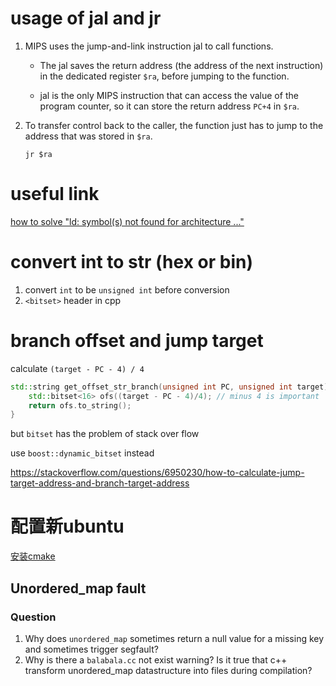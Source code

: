 # usage of jal and jr

1. MIPS uses the jump-and-link instruction jal to call functions.

   - The jal saves the return address (the address of the next instruction) in the dedicated register `$ra`, before jumping to the function.

   - jal is the only MIPS instruction that can access the value of the program counter, so it can store the return address `PC+4` in `$ra`.

2. To transfer control back to the caller, the function just has to jump to the address that was stored in `$ra`.

   ```assembly
   jr $ra
   ```

   

# useful link

[how to solve "ld: symbol(s)  not found for architecture ..."](https://www.positioniseverything.net/ld-symbols-not-found-for-architecture-x86_64/)



# convert int to str (hex or bin)

1. convert `int` to be `unsigned int` before conversion
2. `<bitset>` header in cpp



# branch offset and jump target

calculate `(target - PC - 4) / 4`

```cpp
std::string get_offset_str_branch(unsigned int PC, unsigned int target){
    std::bitset<16> ofs((target - PC - 4)/4); // minus 4 is important
    return ofs.to_string();
}
```

but `bitset` has the problem of stack over flow

use `boost::dynamic_bitset` instead

https://stackoverflow.com/questions/6950230/how-to-calculate-jump-target-address-and-branch-target-address



# 配置新ubuntu

[安装cmake](https://blog.csdn.net/yuanzhoulvpi/article/details/122938078)



## Unordered_map fault

### Question

1. Why does `unordered_map` sometimes return a null value for a missing key and sometimes trigger segfault?
2. Why is there a `balabala.cc` not exist warning? Is it true that c++ transform unordered_map datastructure into files during compilation?
